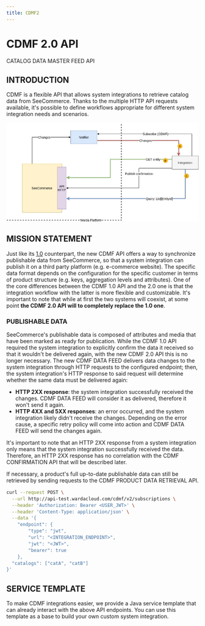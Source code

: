 ```yaml
---
title: CDMF2
---
```


# CDMF 2.0 API

CATALOG DATA MASTER FEED API

## INTRODUCTION
CDMF is a flexible API that allows system integrations to retrieve catalog data from SeeCommerce. Thanks to the
multiple HTTP API requests available, it's possible to define workflows appropriate for different system integration
needs and scenarios.

![High-level CDMF2 API structure](medias/CDMF2-generale.jpg)

## MISSION STATEMENT
Just like its [1.0](CDMF1.md) counterpart, the new CDMF API offers a way to synchronize publishable data from SeeCommerce, so that a system integration can publish it
on a third party platform (e.g. e-commerce website). The specific data format depends on the configuration for the specific customer in terms
of product structure (e.g. keys, aggregation levels and attributes).
One of the core differences between the CDMF 1.0 API and the 2.0 one is that the integration workflow with the latter is more
flexible and customizable.
It's important to note that while at first the two systems will coexist, at some point **the CDMF 2.0 API will to completely replace the 1.0 one**.

### PUBLISHABLE DATA
SeeCommerce's publishable data is composed of attributes and media that have been marked as ready for publication.
While the CDMF 1.0 API required the system integration to explicitly confirm the data it received so that it wouldn't be delivered again, with the new
CDMF 2.0 API this is no longer necessary.
The new CDMF DATA FEED delivers data changes to the system integration through HTTP requests to the configured endpoint; then,
the system integration's HTTP response to said request will determine whether the same data must be delivered again:

* **HTTP 2XX response**: the system integration successfully received the changes. CDMF DATA FEED will consider it as delivered, therefore it won't send it again.
* **HTTP 4XX and 5XX responses**: an error occurred, and the system integration likely didn't receive the changes. Depending on the error cause, a specific retry policy will come into action and CDMF DATA FEED will send the changes again.

It's important to note that an HTTP 2XX response from a system integration only means that the system integration successfully received the data.
Therefore, an HTTP 2XX response has no correlation with the CDMF CONFIRMATION API that will be described later.

If necessary, a product's full up-to-date publishable data can still be retrieved by sending requests to the CDMF PRODUCT DATA RETRIEVAL API.

```bash
curl --request POST \
  --url http://api-test.wardacloud.com/cdmf/v2/subscriptions \
  --header 'Authorization: Bearer <USER_JWT>' \
  --header 'Content-Type: application/json' \
  --data '{
	"endpoint": {
		"type": "jwt",
		"url": "<INTEGRATION_ENDPOINT>",
		"jwt": "<JWT>",
		"bearer": true
	},
  "catalogs": ["catA", "catB"]
}'
```

## SERVICE TEMPLATE
To make CDMF integrations easier, we provide a Java service template that can already interact with the above API endpoints. You can use this template as a base to build your own custom system integration.
